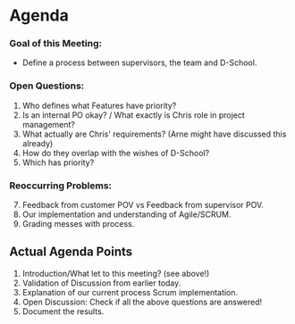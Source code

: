 # Agenda

### Goal of this Meeting:
- Define a process between supervisors, the team and D-School.

### Open Questions:
1. Who defines what Features have priority?
2. Is an internal PO okay? / What exactly is Chris role in project management?
4. What actually are Chris' requirements? (Arne might have discussed this already)
5. How do they overlap with the wishes of D-School?
6. Which has priority?

### Reoccurring Problems:
7. Feedback from customer POV vs Feedback from supervisor POV.
8. Our implementation and understanding of Agile/SCRUM.
9. Grading messes with process.

## Actual Agenda Points
1. Introduction/What let to this meeting? (see above!)
2. Validation of Discussion from earlier today.
3. Explanation of our current process Scrum implementation.
4. Open Discussion: Check if all the above questions are answered!
5. Document the results.